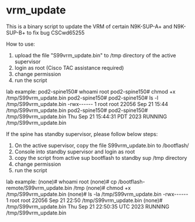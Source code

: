 # vrm_update
This is a binary script to update the VRM of certain N9K-SUP-A+ and N9K-SUP-B+ to fix bug CSCwd65255

How to use:

1. upload the file "S99vrm_update.bin" to /tmp directory of the active supervisor
2. login as root (Cisco TAC assistance required)
3. change permission
4. run the script

lab example:
pod2-spine150# whoami
root
pod2-spine150# chmod +x /tmp/S99vrm_update.bin
pod2-spine150#
pod2-spine150# ls -l /tmp/S99vrm_update.bin
-rwx------ 1 root root 22056 Sep 21 15:44 /tmp/S99vrm_update.bin
pod2-spine150#
pod2-spine150# /tmp/S99vrm_update.bin
Thu Sep 21 15:44:31 PDT 2023 RUNNING /tmp/S99vrm_update.bin

If the spine has standby supervisor, please follow below steps:

1. On the active supervisor, copy the file S99vrm_update.bin to /bootflash/
2. Console into standby supervisor and login as root
3. copy the script from active sup bootflash to standby sup /tmp directory
4. change permission
4. run the script

lab example:
(none)# whoami
root
(none)# cp /bootflash-remote/S99vrm_update.bin /tmp
(none)# chmod +x /tmp/S99vrm_update.bin
(none)# ls -la /tmp/S99vrm_update.bin
-rwx------ 1 root root 22056 Sep 21 22:50 /tmp/S99vrm_update.bin
(none)# /tmp/S99vrm_update.bin
Thu Sep 21 22:50:35 UTC 2023 RUNNING /tmp/S99vrm_update.bin
